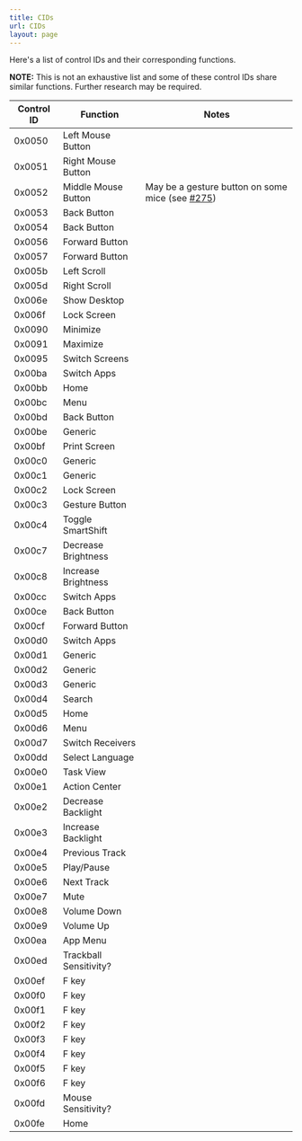 ```yaml
---
title: CIDs
url: CIDs
layout: page
---
```

Here's a list of control IDs and their corresponding functions.

**NOTE:** This is not an exhaustive list and some of these control IDs share similar functions. Further research may be required. 

| Control ID | Function               | Notes |
|------------|------------------------|-------|
| 0x0050     | Left Mouse Button      |
| 0x0051     | Right Mouse Button     |
| 0x0052     | Middle Mouse Button    | May be a gesture button on some mice (see [#275](https://github.com/PixlOne/logiops/issues/275)) |
| 0x0053     | Back Button            |
| 0x0054     | Back Button            |
| 0x0056     | Forward Button         |
| 0x0057     | Forward Button         |
| 0x005b     | Left Scroll            |
| 0x005d     | Right Scroll           |
| 0x006e     | Show Desktop           |
| 0x006f     | Lock Screen            |
| 0x0090     | Minimize               |
| 0x0091     | Maximize               |
| 0x0095     | Switch Screens         |
| 0x00ba     | Switch Apps            |
| 0x00bb     | Home                   |
| 0x00bc     | Menu                   |
| 0x00bd     | Back Button            |
| 0x00be     | Generic                |
| 0x00bf     | Print Screen           |
| 0x00c0     | Generic                |
| 0x00c1     | Generic                |
| 0x00c2     | Lock Screen            |
| 0x00c3     | Gesture Button         |
| 0x00c4     | Toggle SmartShift      |
| 0x00c7     | Decrease Brightness    |
| 0x00c8     | Increase Brightness    |
| 0x00cc     | Switch Apps            |
| 0x00ce     | Back Button            |
| 0x00cf     | Forward Button         |
| 0x00d0     | Switch Apps            |
| 0x00d1     | Generic                |
| 0x00d2     | Generic                |
| 0x00d3     | Generic                |
| 0x00d4     | Search                 |
| 0x00d5     | Home                   |
| 0x00d6     | Menu                   |
| 0x00d7     | Switch Receivers       |
| 0x00dd     | Select Language        |
| 0x00e0     | Task View              |
| 0x00e1     | Action Center          |
| 0x00e2     | Decrease Backlight     |
| 0x00e3     | Increase Backlight     |
| 0x00e4     | Previous Track         |
| 0x00e5     | Play/Pause             |
| 0x00e6     | Next Track             |
| 0x00e7     | Mute                   |
| 0x00e8     | Volume Down            |
| 0x00e9     | Volume Up              |
| 0x00ea     | App Menu               |
| 0x00ed     | Trackball Sensitivity? |
| 0x00ef     | F key                  |
| 0x00f0     | F key                  |
| 0x00f1     | F key                  |
| 0x00f2     | F key                  |
| 0x00f3     | F key                  |
| 0x00f4     | F key                  |
| 0x00f5     | F key                  |
| 0x00f6     | F key                  |
| 0x00fd     | Mouse Sensitivity?     |
| 0x00fe     | Home                   |
